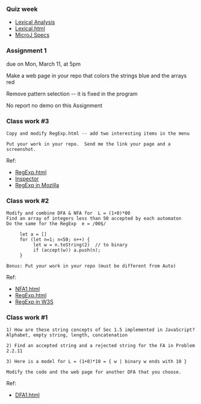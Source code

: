 ### Quiz week

* [Lexical Analysis](https://www.wikiwand.com/en/Lexical_analysis)
* [Lexical.html](https://maeyler.github.io/Auto/microJ/Lexical.html)
* [MicroJ Specs](https://maeyler.github.io/Auto/microJ/MicroJ%20Specs.png)


### Assignment 1
due on Mon, March 11,  at 5pm

Make a web page in your repo that colors the strings blue and the arrays red

Remove pattern selection -- it is fixed in the program

No report no demo on this Assignment


### Class work #3
```
Copy and modify RegExp.html -- add two interesting items in the menu

Put your work in your repo.  Send me the link your page and a screenshot.
```
Ref:
* [RegExp.html](https://maeyler.github.io/Auto/work/RegExp.html)
* [Inspector](https://maeyler.github.io/JS/sss/inspector.html)
* [RegExp in Mozilla](https://developer.mozilla.org/en-US/docs/Web/JavaScript/Guide/Regular_Expressions)


### Class work #2
```
Modify and combine DFA & NFA for  L = (1+0)*00
Find an array of integers less than 50 accepted by each automaton
Do the same for the RegExp  e = /00$/

     let a = [] 
     for (let n=1; n<50; n++) {
          let w = n.toString(2)  // to binary
          if (accept(w)) a.push(n);
     }

Bonus: Put your work in your repo (must be different from Auto)
```

Ref:
* [NFA1.html](https://maeyler.github.io/Auto/work/NFA1.html)
* [RegExp.html](https://maeyler.github.io/JS/hard/RegExp.html)
* [RegExp in W3S](https://www.w3schools.com/jsref/jsref_obj_regexp.asp)


### Class work #1
```
1) How are these string concepts of Sec 1.5 implemented in JavaScript?
Alphabet, empty string, length, concatenation

2) Find an accepted string and a rejected string for the FA in Problem 2.2.11

3) Here is a model for L = (1+0)*10 = { w | binary w ends with 10 } 

Modify the code and the web page for another DFA that you choose. 
```
Ref:
* [DFA1.html](https://maeyler.github.io/Auto/work/DFA1.html)

